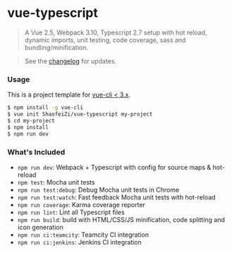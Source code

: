 # vue-typescript

> A Vue 2.5, Webpack 3.10, Typescript 2.7 setup with hot reload, dynamic imports, unit testing, 
code coverage, sass and bundling/minification.

> See the [changelog](CHANGELOG.md) for updates.

### Usage

This is a project template for [vue-cli < 3.x](https://github.com/vuejs/vue-cli).

``` bash
$ npm install -g vue-cli
$ vue init ShaofeiZi/vue-typescript my-project
$ cd my-project
$ npm install
$ npm run dev
```

### What's Included

- `npm run dev`: Webpack + Typescript with config for source maps & hot-reload
- `npm test`: Mocha unit tests
- `npm run test:debug`: Debug Mocha unit tests in Chrome
- `npm run test:watch`: Fast feedback Mocha unit tests with hot-reload
- `npm run coverage`: Karma coverage reporter
- `npm run lint`: Lint all Typescript files
- `npm run build`: build with HTML/CSS/JS minification, code splitting and icon generation
- `npm run ci:teamcity`: Teamcity CI integration
- `npm run ci:jenkins`: Jenkins CI integration
